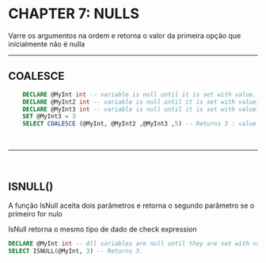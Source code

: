 # CHAPTER 7: NULLS

Varre os argumentos na ordem e retorna o valor da primeira opção que inicialmente não é nulla

<hr>

## COALESCE

```sql
    DECLARE @MyInt int -- variable is null until it is set with value.
    DECLARE @MyInt2 int -- variable is null until it is set with value.
    DECLARE @MyInt3 int -- variable is null until it is set with value.
    SET @MyInt3 = 3
    SELECT COALESCE (@MyInt, @MyInt2 ,@MyInt3 ,5) -- Returns 3 : value of @MyInt3.
```

<br>
<hr>
<br>

## ISNULL()
A função IsNull aceita dois parâmetros e retorna o segundo parâmetro se o primeiro for nulo

IsNull retorna o mesmo tipo de dado de check expression

```sql
DECLARE @MyInt int -- All variables are null until they are set with values.
SELECT ISNULL(@MyInt, 3) -- Returns 3.
```